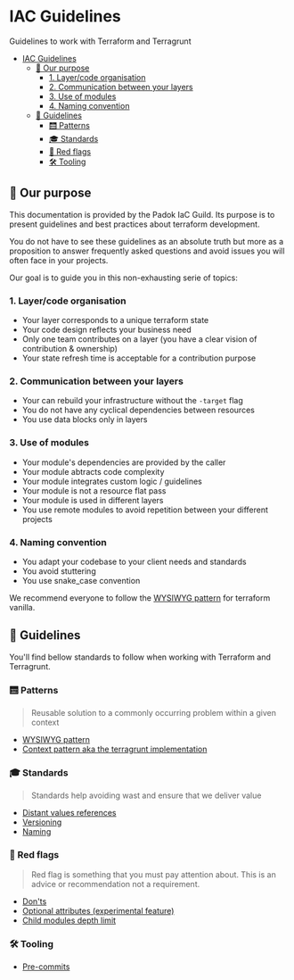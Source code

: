 # IAC Guidelines

Guidelines to work with Terraform and Terragrunt

- [IAC Guidelines](#iac-guidelines)
  - [🎯 Our purpose](#-our-purpose)
    - [1. Layer/code organisation](#1-layercode-organisation)
    - [2. Communication between your layers](#2-communication-between-your-layers)
    - [3. Use of modules](#3-use-of-modules)
    - [4. Naming convention](#4-naming-convention)
  - [🚀 Guidelines](#-guidelines)
    - [🛗 Patterns](#-patterns)
    - [🎓 Standards](#-standards)
    - [🚩 Red flags](#-red-flags)
    - [🛠️ Tooling](#️-tooling)

## 🎯 Our purpose

This documentation is provided by the Padok IaC Guild. Its purpose is to present guidelines and best practices about terraform development.

You do not have to see these guidelines as an absolute truth but more as a proposition to answer frequently asked questions and avoid issues you will often face in your projects.

Our goal is to guide you in this non-exhausting serie of topics:

### 1. Layer/code organisation

- Your layer corresponds to a unique terraform state
- Your code design reflects your business need
- Only one team contributes on a layer (you have a clear vision of contribution & ownership)
- Your state refresh time is acceptable for a contribution purpose

### 2. Communication between your layers

- Your can rebuild your infrastructure without the `-target` flag
- You do not have any cyclical dependencies between resources
- You use data blocks only in layers

### 3. Use of modules

- Your module's dependencies are provided by the caller 
- Your module abtracts code complexity
- Your module integrates custom logic / guidelines
- Your module is not a resource flat pass
- Your module is used in different layers
- You use remote modules to avoid repetition between your different projects 

### 4. Naming convention

- You adapt your codebase to your client needs and standards
- You avoid stuttering
- You use snake_case convention

We recommend everyone to follow the [WYSIWYG pattern](wysiwg_patterns.md) for terraform vanilla.

## 🚀 Guidelines

You'll find bellow standards to follow when working with Terraform and Terragrunt.

### 🛗 Patterns

> Reusable solution to a commonly occurring problem within a given context

- [WYSIWYG pattern](wysiwg_patterns.md)
- [Context pattern aka the terragrunt implementation](context_pattern.md)

### 🎓 Standards

> Standards help avoiding wast and ensure that we deliver value

- [Distant values references](refering_to_resources_from_other_layers.md)
- [Versioning](terraform_versioning.md)
- [Naming](terraform_naming.md)

### 🚩 Red flags

> Red flag is something that you must pay attention about. This is an advice or recommendation not a requirement.

- [Don'ts](donts.md)
- [Optional attributes (experimental feature)](optional-attributes.md)
- [Child modules depth limit](child_modules_depth_limit.md)

### 🛠️ Tooling


- [Pre-commits](pre-commits.md)
